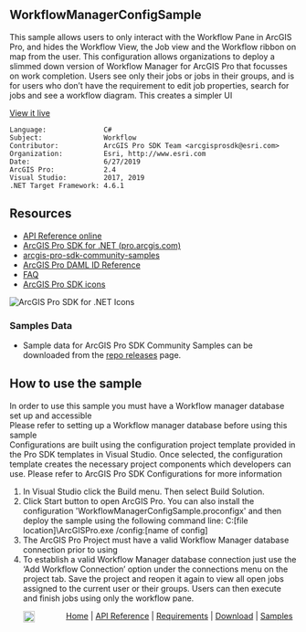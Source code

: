 ## WorkflowManagerConfigSample

<!-- TODO: Write a brief abstract explaining this sample -->
This sample allows users to only interact with the Workflow Pane in ArcGIS Pro, and hides the Workflow View, the Job view and the Workflow ribbon on map from the user. This configuration allows organizations to deploy a slimmed down version of Workflow Manager for ArcGIS Pro that focusses on work completion. Users see only their jobs or jobs in their groups, and is for users who don’t have the requirement to edit job properties, search for jobs and see a workflow diagram. This creates a simpler UI   
  


<a href="http://pro.arcgis.com/en/pro-app/sdk/" target="_blank">View it live</a>

<!-- TODO: Fill this section below with metadata about this sample-->
```
Language:              C#
Subject:               Workflow
Contributor:           ArcGIS Pro SDK Team <arcgisprosdk@esri.com>
Organization:          Esri, http://www.esri.com
Date:                  6/27/2019
ArcGIS Pro:            2.4
Visual Studio:         2017, 2019
.NET Target Framework: 4.6.1
```

## Resources

* [API Reference online](https://pro.arcgis.com/en/pro-app/sdk/api-reference)
* <a href="https://pro.arcgis.com/en/pro-app/sdk/" target="_blank">ArcGIS Pro SDK for .NET (pro.arcgis.com)</a>
* [arcgis-pro-sdk-community-samples](https://github.com/Esri/arcgis-pro-sdk-community-samples)
* [ArcGIS Pro DAML ID Reference](https://github.com/Esri/arcgis-pro-sdk/wiki/ArcGIS-Pro-DAML-ID-Reference)
* [FAQ](https://github.com/Esri/arcgis-pro-sdk/wiki/FAQ)
* [ArcGIS Pro SDK icons](https://github.com/Esri/arcgis-pro-sdk/releases/tag/2.4.0.19948)

![ArcGIS Pro SDK for .NET Icons](https://Esri.github.io/arcgis-pro-sdk/images/Home/Image-of-icons.png  "ArcGIS Pro SDK Icons")

### Samples Data

* Sample data for ArcGIS Pro SDK Community Samples can be downloaded from the [repo releases](https://github.com/Esri/arcgis-pro-sdk-community-samples/releases) page.  

## How to use the sample
<!-- TODO: Explain how this sample can be used. To use images in this section, create the image file in your sample project's screenshots folder. Use relative url to link to this image using this syntax: ![My sample Image](FacePage/SampleImage.png) -->
In order to use this sample you must have a Workflow manager database set up and accessible    
Please refer to setting up a Workflow manager database before using this sample   
Configurations are built using the configuration project template provided in the Pro SDK templates in Visual Studio.  Once selected, the configuration template creates the necessary project components which developers can use. Please refer to ArcGIS Pro SDK Configurations for more information   
  
1. In Visual Studio click the Build menu. Then select Build Solution.    
1. Click Start button to open ArcGIS Pro. You can also install the configuration  'WorkflowManagerConfigSample.proconfigx' and then deploy the sample using the following command line: C:[file location]\ArcGISPro.exe /config:[name of config]   
1. The ArcGIS Pro Project must have a valid Workflow Manager database connection prior to using   
1. To establish a valid Workflow Manager database connection just use the ‘Add Workflow Connection’ option under the connections menu on the project tab. Save the project and reopen it again to view all open jobs assigned to the current user or their groups. Users can then execute and finish jobs using only the workflow pane.   
  


<!-- End -->

&nbsp;&nbsp;&nbsp;&nbsp;&nbsp;&nbsp;<img src="https://esri.github.io/arcgis-pro-sdk/images/ArcGISPro.png"  alt="ArcGIS Pro SDK for Microsoft .NET Framework" height = "20" width = "20" align="top"  >
&nbsp;&nbsp;&nbsp;&nbsp;&nbsp;&nbsp;&nbsp;&nbsp;&nbsp;&nbsp;&nbsp;&nbsp;
[Home](https://github.com/Esri/arcgis-pro-sdk/wiki) | <a href="https://pro.arcgis.com/en/pro-app/sdk/api-reference" target="_blank">API Reference</a> | [Requirements](https://github.com/Esri/arcgis-pro-sdk/wiki#requirements) | [Download](https://github.com/Esri/arcgis-pro-sdk/wiki#installing-arcgis-pro-sdk-for-net) | <a href="https://github.com/esri/arcgis-pro-sdk-community-samples" target="_blank">Samples</a>
